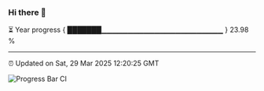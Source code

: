### Hi there 👋

⏳ Year progress { ███████▁▁▁▁▁▁▁▁▁▁▁▁▁▁▁▁▁▁▁▁▁▁▁ } 23.98 %

---

⏰ Updated on Sat, 29 Mar 2025 12:20:25 GMT

![Progress Bar CI](https://github.com/code-lakshay/GitHub-Actions-Demo/workflows/Progress%20Bar%20CI/badge.svg)

